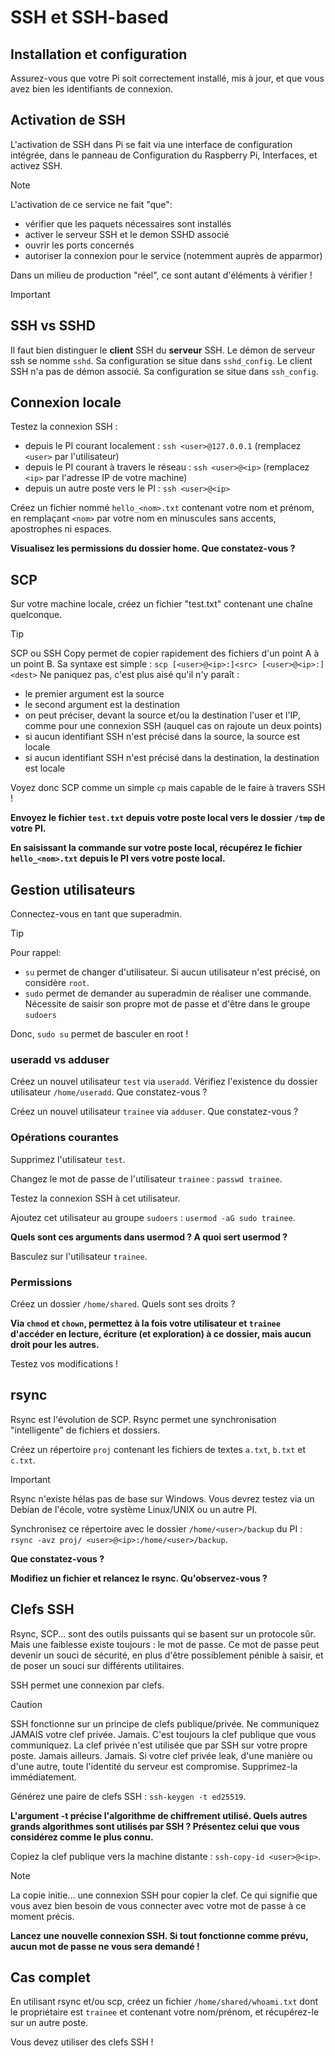 # SSH et SSH-based

## Installation et configuration

Assurez-vous que votre Pi soit correctement installé, mis à jour, et que vous avez bien les identifiants de connexion.

## Activation de SSH

L'activation de SSH dans Pi se fait via une interface de configuration intégrée, dans le panneau de Configuration du Raspberry Pi, Interfaces, et activez SSH.

> [!Note]
> L'activation de ce service ne fait "que":
> - vérifier que les paquets nécessaires sont installés
> - activer le serveur SSH et le demon SSHD associé
> - ouvrir les ports concernés
> - autoriser la connexion pour le service (notemment auprès de apparmor)
>
> Dans un milieu de production "réel", ce sont autant d'éléments à vérifier !

> [!Important]
> ## SSH vs SSHD
> Il faut bien distinguer le **client** SSH du **serveur** SSH.
> Le démon de serveur ssh se nomme `sshd`. Sa configuration se situe dans `sshd_config`.
> Le client SSH n'a pas de démon associé. Sa configuration se situe dans `ssh_config`.

## Connexion locale

Testez la connexion SSH :
- depuis le PI courant localement : `ssh <user>@127.0.0.1` (remplacez `<user>` par l'utilisateur)
- depuis le PI courant à travers le réseau : `ssh <user>@<ip>` (remplacez `<ip>` par l'adresse IP de votre machine)
- depuis un autre poste vers le PI : `ssh <user>@<ip>`

Créez un fichier nommé `hello_<nom>.txt` contenant votre nom et prénom, en remplaçant `<nom>` par votre nom en minuscules sans accents, apostrophes ni espaces.

**Visualisez les permissions du dossier home. Que constatez-vous ?**

## SCP

Sur votre machine locale, créez un fichier "test.txt" contenant une chaîne quelconque.

> [!Tip]
> SCP ou SSH Copy permet de copier rapidement des fichiers d'un point A à un point B.
> Sa syntaxe est simple : `scp [<user>@<ip>:]<src> [<user>@<ip>:]<dest>`
> Ne paniquez pas, c'est plus aisé qu'il n'y paraît :
> - le premier argument est la source
> - le second argument est la destination
> - on peut préciser, devant la source et/ou la destination l'user et l'IP, comme pour une connexion SSH (auquel cas on rajoute un deux points)
> - si aucun identifiant SSH n'est précisé dans la source, la source est locale
> - si aucun identifiant SSH n'est précisé dans la destination, la destination est locale
> 
> Voyez donc SCP comme un simple `cp` mais capable de le faire à travers SSH !

**Envoyez le fichier `test.txt` depuis votre poste local vers le dossier `/tmp` de votre PI.**

**En saisissant la commande sur votre poste local, récupérez le fichier `hello_<nom>.txt` depuis le PI vers votre poste local.**

## Gestion utilisateurs

Connectez-vous en tant que superadmin.

> [!Tip]
> Pour rappel:
> - `su` permet de changer d'utilisateur. Si aucun utilisateur n'est précisé, on considère `root`.
> - `sudo` permet de demander au superadmin de réaliser une commande. Nécessite de saisir son propre mot de passe et d'être dans le groupe `sudoers`
> 
> Donc, `sudo su` permet de basculer en root !

### useradd vs adduser

Créez un nouvel utilisateur `test` via `useradd`. Vérifiez l'existence du dossier utilisateur `/home/useradd`. Que constatez-vous ?

Créez un nouvel utilisateur `trainee` via `adduser`. Que constatez-vous ?

### Opérations courantes

Supprimez l'utilisateur `test`.

Changez le mot de passe de l'utilisateur `trainee` : `passwd trainee`.

Testez la connexion SSH à cet utilisateur.

Ajoutez cet utilisateur au groupe `sudoers` : `usermod -aG sudo trainee`.

**Quels sont ces arguments dans usermod ? A quoi sert usermod ?**

Basculez sur l'utilisateur `trainee`.

### Permissions

Créez un dossier `/home/shared`. Quels sont ses droits ?

**Via `chmod` et `chown`, permettez à la fois votre utilisateur et `trainee` d'accéder en lecture, écriture (et exploration) à ce dossier, mais aucun droit pour les autres.**

Testez vos modifications !

## rsync

Rsync est l'évolution de SCP. Rsync permet une synchronisation "intelligente" de fichiers et dossiers.

Créez un répertoire `proj` contenant les fichiers de textes `a.txt`, `b.txt` et `c.txt`.

> [!Important]
> Rsync n'existe hélas pas de base sur Windows. Vous devrez testez via un Debian de l'école, votre système Linux/UNIX ou un autre PI.

Synchronisez ce répertoire avec le dossier `/home/<user>/backup` du PI : `rsync -avz proj/ <user>@<ip>:/home/<user>/backup`.

**Que constatez-vous ?**

**Modifiez un fichier et relancez le rsync. Qu'observez-vous ?**

## Clefs SSH

Rsync, SCP... sont des outils puissants qui se basent sur un protocole sûr.
Mais une faiblesse existe toujours : le mot de passe.
Ce mot de passe peut devenir un souci de sécurité, en plus d'être possiblement pénible à saisir, et de poser un souci sur différents utilitaires.

SSH permet une connexion par clefs.

> [!Caution]
> SSH fonctionne sur un principe de clefs publique/privée.
> Ne communiquez JAMAIS votre clef privée. Jamais.
> C'est toujours la clef publique que vous communiquez. La clef privée n'est utilisée que par SSH sur votre propre poste. Jamais ailleurs. Jamais.
> Si votre clef privée leak, d'une manière ou d'une autre, toute l'identité du serveur est compromise. Supprimez-la immédiatement.

Générez une paire de clefs SSH : `ssh-keygen -t ed25519`.

**L'argument -t précise l'algorithme de chiffrement utilisé. Quels autres grands algorithmes sont utilisés par SSH ? Présentez celui que vous considérez comme le plus connu.**

Copiez la clef publique vers la machine distante : `ssh-copy-id <user>@<ip>`.

> [!Note]
> La copie initie... une connexion SSH pour copier la clef.
> Ce qui signifie que vous avez bien besoin de vous connecter avec votre mot de passe à ce moment précis.

**Lancez une nouvelle connexion SSH. Si tout fonctionne comme prévu, aucun mot de passe ne vous sera demandé !**

## Cas complet

En utilisant rsync et/ou scp, créez un fichier `/home/shared/whoami.txt` dont le propriétaire est `trainee` et contenant votre nom/prénom, et récupérez-le sur un autre poste.

Vous devez utiliser des clefs SSH !
